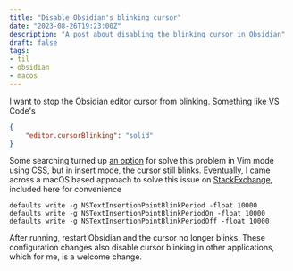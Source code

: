 ```yaml
---
title: "Disable Obsidian's blinking cursor"
date: "2023-08-26T19:23:00Z"
description: "A post about disabling the blinking cursor in Obsidian"
draft: false
tags:
- til
- obsidian
- macos
---
```


I want to stop the Obsidian editor cursor from blinking.
Something like VS Code's

```json 
{
    "editor.cursorBlinking": "solid"
}
```

Some searching turned up [an option](https://forum.obsidian.md/t/allow-stopping-the-cursor-from-blinking/39819) for solve this problem in Vim mode using CSS, but in insert mode, the cursor still blinks.
Eventually, I came across a macOS based approach to solve this issue on [StackExchange](https://superuser.com/a/1444563), included here for convenience

```text
defaults write -g NSTextInsertionPointBlinkPeriod -float 10000
defaults write -g NSTextInsertionPointBlinkPeriodOn -float 10000
defaults write -g NSTextInsertionPointBlinkPeriodOff -float 10000
```

After running, restart Obsidian and the cursor no longer blinks.
These configuration changes also disable cursor blinking in other applications, which for me, is a welcome change.